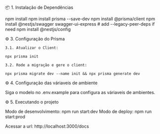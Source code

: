 📦 1. Instalação de Dependências

npm install
npm install prisma --save-dev
npm install @prisma/client
npm install @nestjs/swagger swagger-ui-express # add --legacy-peer-deps if need
npm install @nestjs/config

⚙️ 3. Configuração do Prisma

    3.1. Atualizar o Client:

    npx prisma init

    3.2. Rode a migração e gere o client:

    npx prisma migrate dev --name init && npx prisma generate dev

⚙️ 4. Configuração das váriaveis de ambiente

Siga o modelo no .env.example para configura as váriaveis de ambientes.

⚙️ 5. Executando o projeto

Modo de desenvolvimento: npm run start:dev
Modo de deploy: npm run start:prod

Acessar a url: http://localhost:3000/docs
